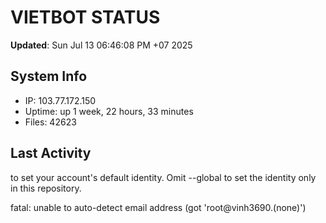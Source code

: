 # VIETBOT STATUS
**Updated**: Sun Jul 13 06:46:08 PM +07 2025

## System Info
- IP: 103.77.172.150
- Uptime: up 1 week, 22 hours, 33 minutes
- Files: 42623

## Last Activity

to set your account's default identity.
Omit --global to set the identity only in this repository.

fatal: unable to auto-detect email address (got 'root@vinh3690.(none)')
